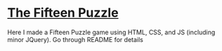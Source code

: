 # [The Fifteen Puzzle]
 Here I made a Fifteen Puzzle game using HTML, CSS, and JS (including minor JQuery). Go through README for details


[The Fifteen Puzzle]: https://maitrabp.github.io/The-Fifteen-Puzzle/
